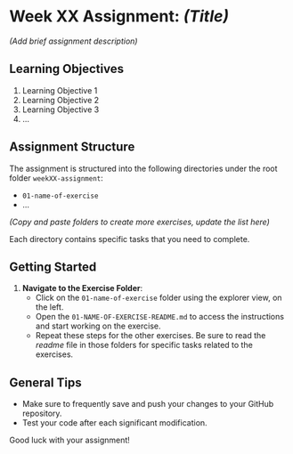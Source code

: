 
# Week XX Assignment: *(Title)*

*(Add brief assignment description)*

## Learning Objectives

1. Learning Objective 1
2. Learning Objective 2
3. Learning Objective 3
4. ...

## Assignment Structure

The assignment is structured into the following directories under the root folder `weekXX-assignment`:
- `01-name-of-exercise`
- ...

*(Copy and paste folders to create more exercises, update the list here)*

Each directory contains specific tasks that you need to complete.

## Getting Started

1. **Navigate to the Exercise Folder**:
   - Click on the `01-name-of-exercise` folder using the explorer view, on the left.
   - Open the `01-NAME-OF-EXERCISE-README.md` to access the instructions and start working on the exercise. 
   - Repeat these steps for the other exercises. Be sure to read the *readme* file in those folders for specific tasks related to the exercises.

## General Tips
- Make sure to frequently save and push your changes to your GitHub repository.
- Test your code after each significant modification.

Good luck with your assignment!
